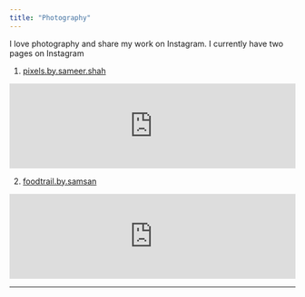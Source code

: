 ```yaml
---
title: "Photography"
---
```


I love photography and share my work on Instagram. I currently have two pages on Instagram 

1. [pixels.by.sameer.shah](https://www.instagram.com/pixels.by.sameer.shah/)

<iframe src="https://www.instagram.com/pixels.by.sameer.shah/" title="Instagram Feed" class="snapwidget-widget" allowtransparency="true" frameborder="0" scrolling="no" style="border:none; overflow:hidden; width:100%;"></iframe>

2. [foodtrail.by.samsan](https://www.instagram.com/foodtrail.by.samsan/)

<iframe src="https://www.instagram.com/foodtrail.by.samsan/" title="Instagram Feed" class="snapwidget-widget" allowtransparency="true" frameborder="0" scrolling="no" style="border:none; overflow:hidden; width:100%;"></iframe>

---

